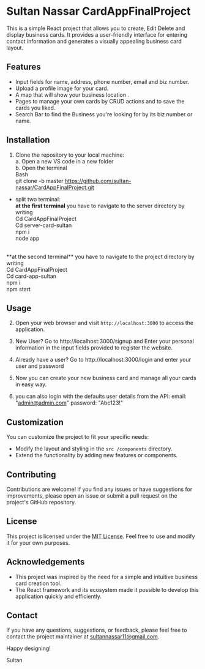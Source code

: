 # Sultan Nassar CardAppFinalProject 

This is a simple React project that allows you to create, Edit Delete and display business cards. It provides a user-friendly interface for entering contact information and generates a visually appealing business card layout.

## Features

- Input fields for name, address, phone number, email and biz number.
- Upload a profile image for your card.
- A map that will show your business location .
- Pages to manage your own cards by CRUD actions and to save the cards you liked.
- Search Bar to find the Business you're looking for by its biz number or name.

## Installation

1. Clone the repository to your local machine: <br>
a. Open a new VS code in a new folder <br>
b. Open the terminal <br>
   Bash
   <br>
   git clone -b master https://github.com/sultan-nassar/CardAppFinalProject.git <br>
- split two terminal:<br>
 **at the first terminal** you have to navigate to the server directory by writing<br>
  Cd CardAppFinalProject <br>
  Cd server-card-sultan <br>
  npm i <br>
  node app <br>
<br>
**at the second terminal** you have to navigate to the project directory by writing <br>
 Cd CardAppFinalProject <br>
 Cd card-app-sultan <br>
 npm i <br>
 npm start <br>  

## Usage   

2. Open your web browser and visit `http://localhost:3000` to access the application.

3. New User? Go to http://localhost:3000/signup and Enter your personal information in the input fields provided to register the website. 

4. Already have a user? Go to http://localhost:3000/login and enter your user and password

5. Now you can create your new business card and manage all your cards in easy way.

6. you can also login with the defaults user details from the API: 
   email: "admin@admin.com"
   password: "Abc123!"

## Customization

You can customize the project to fit your specific needs:

- Modify the layout and styling in the `src /components` directory.
- Extend the functionality by adding new features or components.



## Contributing

Contributions are welcome! If you find any issues or have suggestions for improvements, please open an issue or submit a pull request on the project's GitHub repository.

## License

This project is licensed under the [MIT License](LICENSE). Feel free to use and modify it for your own purposes.

## Acknowledgements

- This project was inspired by the need for a simple and intuitive business card creation tool.
- The React framework and its ecosystem made it possible to develop this application quickly and efficiently.

## Contact

If you have any questions, suggestions, or feedback, please feel free to contact the project maintainer at sultannassar11@gmail.com.

Happy designing!

Sultan
